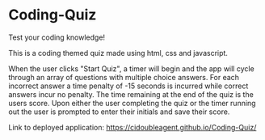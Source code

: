 # Coding-Quiz

Test your coding knowledge!

This is a coding themed quiz made using html, css and javascript.

When the user clicks "Start Quiz", a timer will begin and the app will cycle through an array of questions with multiple choice answers. For each incorrect answer a time penalty of -15 seconds is incurred while correct answers incur no penalty. The time remaining at the end of the quiz is the users score. Upon either the user completing the quiz or the timer running out the user is prompted to enter their initials and save their score.

Link to deployed application: https://cidoubleagent.github.io/Coding-Quiz/

